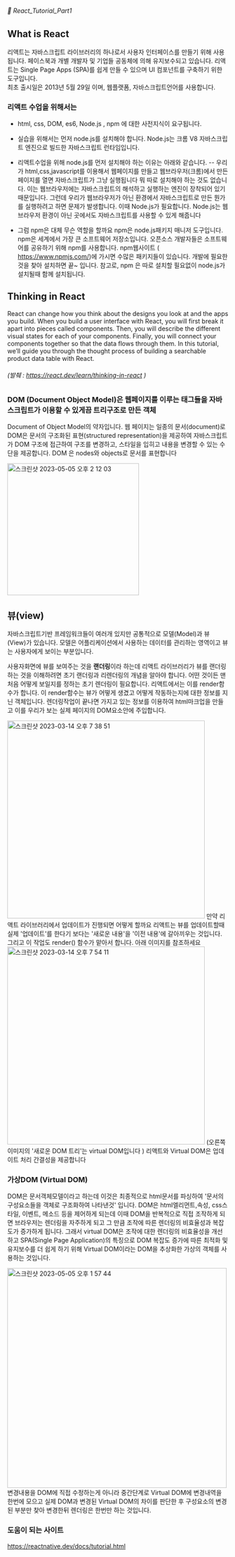 ###### :cactus: React_Tutorial_Part1


## What is React 
리액트는 자바스크립트 라이브러리의 하나로서 사용자 인터페이스를 만들기 위해 사용됩니다. 페이스북과 개별 개발자 및 기업들 공동체에 의해 유지보수되고 있습니다. 리액트는 Single Page Apps (SPA)를 쉽게 만들 수 있으며 UI 컴포넌트를 구축하기 위한 도구입니다.  
최초 출시일은 2013년 5월 29일 이며, 웹플랫폼, 자바스크립트언어를 사용합니다.  


### 리액트 수업을 위해서는 
- html, css, DOM, es6, Node.js , npm 에 대한 사전지식이 요구됩니다.
- 실습을 위해서는 먼저 node.js를 설치해야 합니다. Node.js는 크롬 V8 자바스크립트 엔진으로 빌드한 자바스크립트 런타임입니다.
- 리액트수업을 위해 node.js를 먼저 설치해야 하는 이유는 아래와 같습니다. 
-- 우리가 html,css,javascript를 이용해서 웹페이지를 만들고 웹브라우저(크롬)에서 만든 페이지를 열면 자바스크립트가 그냥 실행됩니다 뭐 따로 설치해야 하는 것도 없습니다. 이는 웹브라우저에는 자바스크립트의 해석하고 실행하는 엔진이 장착되어 있기때문입니다. 그런데 우리가 웹브라우저가 아닌 환경에서 자바스크립트로 만든 뭔가를 실행하려고 하면 문제가 발생합니다. 이때 Node.js가 필요합니다. 
Node.js는 웹브라우저 환경이 아닌 곳에서도 자바스크립트를 사용할 수 있게 해줍니다


- 그럼 npm은 대체 무슨 역할을 할까요 
npm은 node.js패키지 매니저 도구입니다. npm은 세계에서 가장 큰 소프트웨어 저장소입니다. 오픈소스 개발자들은 소프트웨어를 공유하기 위해 npm를 사용합니다. npm웹사이트 ( https://www.npmjs.com/)에 가시면 수많은 패키지들이 있습니다. 개발에 필요한 것을 찾아 설치하면 끝~ 입니다. 참고로, npm 은 따로 설치할 필요없이 node.js가 설치될때 함께 설치됩니다. 


## Thinking in React

React can change how you think about the designs you look at and the apps you build. When you build a user interface with React, you will first break it apart into pieces called components. Then, you will describe the different visual states for each of your components. Finally, you will connect your components together so that the data flows through them. In this tutorial, we’ll guide you through the thought process of building a searchable product data table with React.

###### (발췌 : https://react.dev/learn/thinking-in-react )


### DOM (Document Object Model)은 웹페이지를 이루는 태그들을 자바스크립트가 이용할 수 있게끔 트리구조로 만든 객체 
Document of Object Model의 약자입니다.  웹 페이지는 일종의 문서(document)로 DOM은 문서의 구조화된 표현(structured representation)을 제공하여 자바스크립트가 DOM 구조에 접근하여 구조를 변경하고, 스타일을 입히고 내용을 변경할 수 있는 수단을 제공합니다. DOM 은 nodes와 objects로 문서를 표현합니다     

 <img width="300" alt="스크린샷 2023-05-05 오후 2 12 03" src="https://user-images.githubusercontent.com/48478079/236382415-1efac404-fb21-4be0-a623-01efb4ff1273.png">

 
## 뷰(view)

자바스크립트기반 프레임워크들이 여러개 있지만 공통적으로 모델(Model)과 뷰(View)가 있습니다.
모델은 어플리케이션에서 사용하는 데이터를 관리하는 영역이고
뷰는 사용자에게 보이는 부분입니다.

사용자화면에 뷰를 보여주는 것을 <b>랜더링</b>이라 하는데 리액트 라이브러리가 뷰를 랜더링하는 것을 이해하려면 초기 랜더링과 리렌더링의 개념을 알아야 합니다. 어떤 것이든 맨처음 어떻게 보일지를 정하는 초기 렌더링이 필요합니다. 리액트에서는 이를 render함수가 합니다. 이 render함수는 뷰가 어떻게 생겼고 어떻게 작동하는지에 대한 정보를 지닌 객체입니다. 
렌더링작업이 끝나면 가지고 있는 정보를 이용하여 html마크업을 만들고 이를 우리가 보는 실제 페이지의 DOM요소안에 주입합니다.

<img width="450" alt="스크린샷 2023-03-14 오후 7 38 51" src="https://user-images.githubusercontent.com/48478079/224975283-6f66ee13-7f5c-4665-bd49-52cc81051539.png">
만약 리액트 라이브러리에서 업데이트가 진행되면 어떻게 할까요 리액트는 뷰를 업데이트할때 실제 '업데이트'를 한다기 보다는 '새로운 내용'을 '이전 내용'에 갈아끼우는 것입니다. 그리고 이 작업도 render() 함수가 맡아서 합니다. 아래 이미지를 참조하세요

<img width="450" alt="스크린샷 2023-03-14 오후 7 54 11" src="https://user-images.githubusercontent.com/48478079/224981238-c58ba515-f69f-4f34-9a01-8ec0fcbce9e8.png">   
(오른쪽 이미지의 '새로운 DOM 트리'는 virtual DOM입니다 )
리액트와 Virtual DOM은 업데이트 처리 간결성을 제공합니다


### 가상DOM (Virtual DOM)
DOM은 문서객체모델이라고 하는데  이것은 최종적으로 html문서를 파싱하여 '문서의 구성요소들을 객체로 구조화하여 나타낸것' 입니다. 
DOM은 html엘리먼트,속성, css스타일, 이벤트, 메소드 등을 제어하게 되는데 이때 DOM을 반복적으로 직접 조작하게 되면 브라우저는 렌더링을 자주하게 되고 
그 만큼 조작에 따른 렌더링의 비효율성과 복잡도가 증가하게 됩니다.
그래서 virtual DOM은 조작에 대한 렌더링의 비효율성을 개선하고 SPA(Single Page Application)의 특징으로 DOM 복잡도 증가에 따른 최적화 및 
유지보수를 더 쉽게 하기 위해 Virtual DOM이라는 DOM을 추상화한 가상의 객체를 사용하는 것입니다.  

<img width="500" alt="스크린샷 2023-05-05 오후 1 57 44" src="https://user-images.githubusercontent.com/48478079/236380539-863821b0-36ff-49f5-9c63-524b1ed9152d.png">  
변경내용을 DOM에 직접 수정하는게 아니라 중간단계로 Virtual DOM에 변경내역을 한번에 모으고 실제 DOM과 변경된 Virtual DOM의 차이를 판단한 후 구성요소의 변경된 부분만 찾아 변경한뒤 렌더링은 한번만 하는 것입니다. 




### 도움이 되는 사이트 
https://reactnative.dev/docs/tutorial.html

